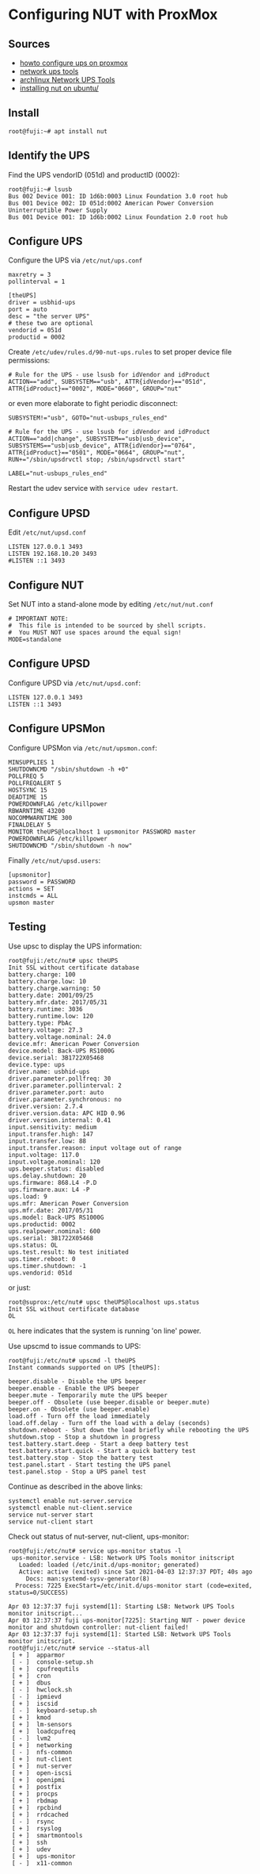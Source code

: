 # Configuring NUT with ProxMox

## Sources

* [howto configure ups on
proxmox](https://diyblindguy.com/howto-configure-ups-on-proxmox/)
* [network ups tools](https://networkupstools.org/)
* [archlinux Network UPS Tools](https://wiki.archlinux.org/index.php/Network_UPS_Tools)
* [installing nut on ubuntu/](https://zackreed.me/installing-nut-on-ubuntu/)

## Install

```console
root@fuji:~# apt install nut
```
## Identify the UPS

Find the UPS vendorID (051d) and productID (0002):

```console
root@fuji:~# lsusb
Bus 002 Device 001: ID 1d6b:0003 Linux Foundation 3.0 root hub
Bus 001 Device 002: ID 051d:0002 American Power Conversion Uninterruptible Power Supply
Bus 001 Device 001: ID 1d6b:0002 Linux Foundation 2.0 root hub
```

## Configure UPS

Configure the UPS via `/etc/nut/ups.conf`
```
maxretry = 3
pollinterval = 1

[theUPS]
driver = usbhid-ups
port = auto
desc = "the server UPS"
# these two are optional
vendorid = 051d
productid = 0002
```

Create `/etc/udev/rules.d/90-nut-ups.rules` to set proper device file
permissions:
```
# Rule for the UPS - use lsusb for idVendor and idProduct
ACTION=="add", SUBSYSTEM=="usb", ATTR{idVendor}=="051d", ATTR{idProduct}=="0002", MODE="0660", GROUP="nut"
```
or even more elaborate to fight periodic disconnect:
```
SUBSYSTEM!="usb", GOTO="nut-usbups_rules_end"

# Rule for the UPS - use lsusb for idVendor and idProduct
ACTION=="add|change", SUBSYSTEM=="usb|usb_device", SUBSYSTEMS=="usb|usb_device", ATTR{idVendor}=="0764", ATTR{idProduct}=="0501", MODE="0664", GROUP="nut", RUN+="/sbin/upsdrvctl stop; /sbin/upsdrvctl start"

LABEL="nut-usbups_rules_end"
```
Restart the udev service with `service udev restart`.

## Configure UPSD

Edit `/etc/nut/upsd.conf`
```
LISTEN 127.0.0.1 3493
LISTEN 192.168.10.20 3493
#LISTEN ::1 3493
```

## Configure NUT

Set NUT into a stand-alone mode by editing `/etc/nut/nut.conf`
```
# IMPORTANT NOTE:
#  This file is intended to be sourced by shell scripts.
#  You MUST NOT use spaces around the equal sign!
MODE=standalone
```
## Configure UPSD

Configure UPSD via `/etc/nut/upsd.conf`:

```
LISTEN 127.0.0.1 3493
LISTEN ::1 3493
```
## Configure UPSMon

Configure UPSMon via `/etc/nut/upsmon.conf`:

```
MINSUPPLIES 1
SHUTDOWNCMD "/sbin/shutdown -h +0"
POLLFREQ 5
POLLFREQALERT 5
HOSTSYNC 15
DEADTIME 15
POWERDOWNFLAG /etc/killpower
RBWARNTIME 43200
NOCOMMWARNTIME 300
FINALDELAY 5
MONITOR theUPS@localhost 1 upsmonitor PASSWORD master
POWERDOWNFLAG /etc/killpower
SHUTDOWNCMD "/sbin/shutdown -h now"
```

Finally `/etc/nut/upsd.users`:
```
[upsmonitor]
password = PASSWORD
actions = SET
instcmds = ALL
upsmon master
```

## Testing

Use upsc to display the UPS information:

```console
root@fuji:/etc/nut# upsc theUPS
Init SSL without certificate database
battery.charge: 100
battery.charge.low: 10
battery.charge.warning: 50
battery.date: 2001/09/25
battery.mfr.date: 2017/05/31
battery.runtime: 3036
battery.runtime.low: 120
battery.type: PbAc
battery.voltage: 27.3
battery.voltage.nominal: 24.0
device.mfr: American Power Conversion
device.model: Back-UPS RS1000G
device.serial: 3B1722X05468
device.type: ups
driver.name: usbhid-ups
driver.parameter.pollfreq: 30
driver.parameter.pollinterval: 2
driver.parameter.port: auto
driver.parameter.synchronous: no
driver.version: 2.7.4
driver.version.data: APC HID 0.96
driver.version.internal: 0.41
input.sensitivity: medium
input.transfer.high: 147
input.transfer.low: 88
input.transfer.reason: input voltage out of range
input.voltage: 117.0
input.voltage.nominal: 120
ups.beeper.status: disabled
ups.delay.shutdown: 20
ups.firmware: 868.L4 -P.D
ups.firmware.aux: L4 -P
ups.load: 9
ups.mfr: American Power Conversion
ups.mfr.date: 2017/05/31
ups.model: Back-UPS RS1000G
ups.productid: 0002
ups.realpower.nominal: 600
ups.serial: 3B1722X05468
ups.status: OL
ups.test.result: No test initiated
ups.timer.reboot: 0
ups.timer.shutdown: -1
ups.vendorid: 051d
```
or just:

```console
root@suprox:/etc/nut# upsc theUPS@localhost ups.status
Init SSL without certificate database
OL
```
`OL` here indicates that the system is running 'on line' power.

Use upscmd to issue commands to UPS:

```console
root@fuji:/etc/nut# upscmd -l theUPS
Instant commands supported on UPS [theUPS]:

beeper.disable - Disable the UPS beeper
beeper.enable - Enable the UPS beeper
beeper.mute - Temporarily mute the UPS beeper
beeper.off - Obsolete (use beeper.disable or beeper.mute)
beeper.on - Obsolete (use beeper.enable)
load.off - Turn off the load immediately
load.off.delay - Turn off the load with a delay (seconds)
shutdown.reboot - Shut down the load briefly while rebooting the UPS
shutdown.stop - Stop a shutdown in progress
test.battery.start.deep - Start a deep battery test
test.battery.start.quick - Start a quick battery test
test.battery.stop - Stop the battery test
test.panel.start - Start testing the UPS panel
test.panel.stop - Stop a UPS panel test
```

Continue as described in the above links:

```
systemctl enable nut-server.service
systemctl enable nut-client.service
service nut-server start
service nut-client start
```

Check out status of nut-server, nut-client, ups-monitor:

```console
root@fuji:/etc/nut# service ups-monitor status -l
 ups-monitor.service - LSB: Network UPS Tools monitor initscript
   Loaded: loaded (/etc/init.d/ups-monitor; generated)
   Active: active (exited) since Sat 2021-04-03 12:37:37 PDT; 40s ago
     Docs: man:systemd-sysv-generator(8)
  Process: 7225 ExecStart=/etc/init.d/ups-monitor start (code=exited, status=0/SUCCESS)

Apr 03 12:37:37 fuji systemd[1]: Starting LSB: Network UPS Tools monitor initscript...
Apr 03 12:37:37 fuji ups-monitor[7225]: Starting NUT - power device monitor and shutdown controller: nut-client failed!
Apr 03 12:37:37 fuji systemd[1]: Started LSB: Network UPS Tools monitor initscript.
root@fuji:/etc/nut# service --status-all
 [ + ]  apparmor
 [ - ]  console-setup.sh
 [ + ]  cpufrequtils
 [ + ]  cron
 [ + ]  dbus
 [ - ]  hwclock.sh
 [ - ]  ipmievd
 [ + ]  iscsid
 [ - ]  keyboard-setup.sh
 [ + ]  kmod
 [ + ]  lm-sensors
 [ + ]  loadcpufreq
 [ - ]  lvm2
 [ + ]  networking
 [ - ]  nfs-common
 [ + ]  nut-client
 [ + ]  nut-server
 [ + ]  open-iscsi
 [ + ]  openipmi
 [ + ]  postfix
 [ + ]  procps
 [ + ]  rbdmap
 [ + ]  rpcbind
 [ + ]  rrdcached
 [ - ]  rsync
 [ + ]  rsyslog
 [ + ]  smartmontools
 [ + ]  ssh
 [ + ]  udev
 [ + ]  ups-monitor
 [ - ]  x11-common
```
